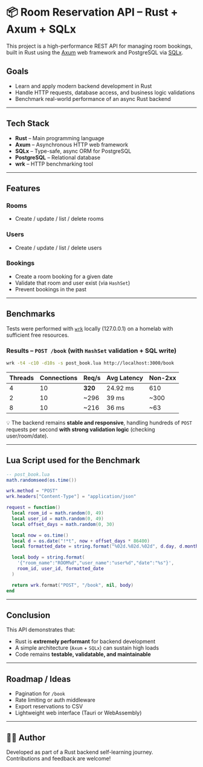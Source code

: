 # 📦 Room Reservation API – Rust + Axum + SQLx

This project is a high-performance REST API for managing room bookings, built in Rust using the [Axum](https://github.com/tokio-rs/axum) web framework and PostgreSQL via [SQLx](https://github.com/launchbadge/sqlx).

## Goals

- Learn and apply modern backend development in Rust
- Handle HTTP requests, database access, and business logic validations
- Benchmark real-world performance of an async Rust backend

---

## Tech Stack

- **Rust** – Main programming language
- **Axum** – Asynchronous HTTP web framework
- **SQLx** – Type-safe, async ORM for PostgreSQL
- **PostgreSQL** – Relational database
- **wrk** – HTTP benchmarking tool

---

## Features

### Rooms
- Create / update / list / delete rooms

### Users
- Create / update / list / delete users

### Bookings
- Create a room booking for a given date
- Validate that room and user exist (via `HashSet`)
- Prevent bookings in the past

---

## Benchmarks

Tests were performed with [`wrk`](https://github.com/wg/wrk) locally (127.0.0.1) on a homelab with sufficient free resources.

### Results – `POST /book` (with `HashSet` validation + SQL write)

```bash
wrk -t4 -c10 -d10s -s post_book.lua http://localhost:3000/book
```

| Threads | Connections | Req/s | Avg Latency | Non-2xx |
|---------|-------------|-------|-------------|----------|
| 4       | 10          | **320** | 24.92 ms    | 610      |
| 2       | 10          | ~296   | 39 ms       | ~300     |
| 8       | 10          | ~216   | 36 ms       | ~63      |

💡 The backend remains **stable and responsive**, handling hundreds of `POST` requests per second **with strong validation logic** (checking user/room/date).

---

## Lua Script used for the Benchmark

```lua
-- post_book.lua
math.randomseed(os.time())

wrk.method = "POST"
wrk.headers["Content-Type"] = "application/json"

request = function()
  local room_id = math.random(0, 49)
  local user_id = math.random(0, 49)
  local offset_days = math.random(0, 30)

  local now = os.time()
  local d = os.date("!*t", now + offset_days * 86400)
  local formatted_date = string.format("%02d.%02d.%02d", d.day, d.month, d.year % 100)

  local body = string.format(
    '{"room_name":"ROOM%d","user_name":"user%d","date":"%s"}',
    room_id, user_id, formatted_date
  )

  return wrk.format("POST", "/book", nil, body)
end
```

---

## Conclusion

This API demonstrates that:
- Rust is **extremely performant** for backend development
- A simple architecture (`Axum` + `SQLx`) can sustain high loads
- Code remains **testable, validatable, and maintainable**

---

## Roadmap / Ideas

- Pagination for `/book`
- Rate limiting or auth middleware
- Export reservations to CSV
- Lightweight web interface (Tauri or WebAssembly)

---

## 🧑‍💻 Author

Developed as part of a Rust backend self-learning journey.  
Contributions and feedback are welcome!

